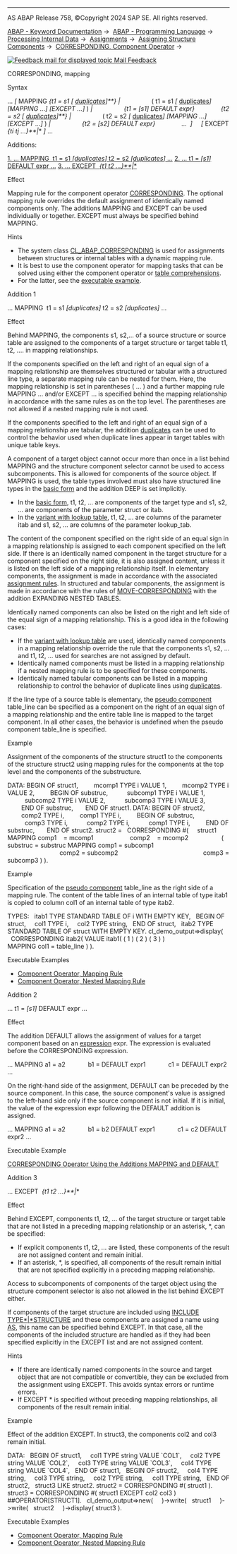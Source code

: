   

* * *

AS ABAP Release 758, ©Copyright 2024 SAP SE. All rights reserved.

[ABAP - Keyword Documentation](https://help.sap.com/doc/abapdocu_758_index_htm/7.58/en-US/abenabap.htm) →  [ABAP - Programming Language](https://help.sap.com/doc/abapdocu_758_index_htm/7.58/en-US/abenabap_reference.htm) →  [Processing Internal Data](https://help.sap.com/doc/abapdocu_758_index_htm/7.58/en-US/abenabap_data_working.htm) →  [Assignments](https://help.sap.com/doc/abapdocu_758_index_htm/7.58/en-US/abenvalue_assignments.htm) →  [Assigning Structure Components](https://help.sap.com/doc/abapdocu_758_index_htm/7.58/en-US/abencorresponding.htm) →  [CORRESPONDING, Component Operator](https://help.sap.com/doc/abapdocu_758_index_htm/7.58/en-US/abenconstructor_expr_corresponding.htm) → 

 [![](Mail.gif?object=Mail.gif "Feedback mail for displayed topic") Mail Feedback](mailto:f1_help@sap.com?subject=Feedback%20on%20ABAP%20Documentation&body=Document:%20CORRESPONDING%2C%20mapping%2C%20ABENCORRESPONDING_CONSTR_MAPPING%2C%20758%0D%0A%0D%0AError:%0D%0A%0D%0A%0D%0A%0D%0ASuggestion%20for%20improvement:)

CORRESPONDING, mapping

Syntax

... *\[* MAPPING *{*t1 = s1 *\[* [duplicates](https://help.sap.com/doc/abapdocu_758_index_htm/7.58/en-US/abencorresponding_constr_dupl.htm)*\]**}* *|*
                 ( t1 = s1 *\[* [duplicates](https://help.sap.com/doc/abapdocu_758_index_htm/7.58/en-US/abencorresponding_constr_dupl.htm)*\]* *\[*MAPPING ...*\]* *\[*EXCEPT ...*\]* ) *|*
                 *{*t1 = *\[*s1*\]* DEFAULT expr*}*
              *{*t2 = s2 *\[* [duplicates](https://help.sap.com/doc/abapdocu_758_index_htm/7.58/en-US/abencorresponding_constr_dupl.htm)*\]**}* *|*
                 ( t2 = s2 *\[* [duplicates](https://help.sap.com/doc/abapdocu_758_index_htm/7.58/en-US/abencorresponding_constr_dupl.htm)*\]* *\[*MAPPING ...*\]* *\[*EXCEPT ...*\]* ) *|*
                 *{*t2 = *\[*s2*\]* DEFAULT expr*}*
              ...  *\]*
    *\[* EXCEPT *{*ti tj ...*}**|*\* *\]* ...

Additions:

[1\. ... MAPPING  t1 = s1 *\[*duplicates*\]* t2 = s2 *\[*duplicates*\]* ...](#!ABAP_ADDITION_1@1@)
[2\. ... t1 = *\[*s1*\]* DEFAULT expr ...](#!ABAP_ADDITION_2@2@)
[3\. ... EXCEPT  *{*t1 t2 ...*}**|*\*](#!ABAP_ADDITION_3@3@)

Effect

Mapping rule for the component operator [CORRESPONDING](https://help.sap.com/doc/abapdocu_758_index_htm/7.58/en-US/abenconstructor_expr_corresponding.htm). The optional mapping rule overrides the default assignment of identically named components only. The additions MAPPING and EXCEPT can be used individually or together. EXCEPT must always be specified behind MAPPING.

Hints

-   The system class [CL\_ABAP\_CORRESPONDING](https://help.sap.com/doc/abapdocu_758_index_htm/7.58/en-US/abencl_abap_corresponding.htm) is used for assignments between structures or internal tables with a dynamic mapping rule.
-   It is best to use the component operator for mapping tasks that can be solved using either the component operator or [table comprehensions](https://help.sap.com/doc/abapdocu_758_index_htm/7.58/en-US/abentable_comprehension_glosry.htm "Glossary Entry").
-   For the latter, see the [executable example](https://help.sap.com/doc/abapdocu_758_index_htm/7.58/en-US/abencorresponding_vs_for_abexa.htm).

Addition 1   

... MAPPING  t1 = s1 *\[*duplicates*\]* t2 = s2 *\[*duplicates*\]* ...

Effect

Behind MAPPING, the components s1, s2,... of a source structure or source table are assigned to the components of a target structure or target table t1, t2, .... in mapping relationships.

If the components specified on the left and right of an equal sign of a mapping relationship are themselves structured or tabular with a structured line type, a separate mapping rule can be nested for them. Here, the mapping relationship is set in parentheses ( ... ) and a further mapping rule MAPPING ... and/or EXCEPT ... is specified behind the mapping relationship in accordance with the same rules as on the top level. The parentheses are not allowed if a nested mapping rule is not used.

If the components specified to the left and right of an equal sign of a mapping relationship are tabular, the addition [duplicates](https://help.sap.com/doc/abapdocu_758_index_htm/7.58/en-US/abencorresponding_constr_dupl.htm) can be used to control the behavior used when duplicate lines appear in target tables with unique table keys.

A component of a target object cannot occur more than once in a list behind MAPPING and the structure component selector cannot be used to access subcomponents. This is allowed for components of the source object. If MAPPING is used, the table types involved must also have structured line types in the [basic form](https://help.sap.com/doc/abapdocu_758_index_htm/7.58/en-US/abencorresponding_constr_arg_type.htm) and the addition DEEP is set implicitly.

-   In the [basic form](https://help.sap.com/doc/abapdocu_758_index_htm/7.58/en-US/abencorresponding_constr_arg_type.htm), t1, t2, ... are components of the target type and s1, s2, ... are components of the parameter struct or itab.
-   In the [variant with lookup table](https://help.sap.com/doc/abapdocu_758_index_htm/7.58/en-US/abencorresponding_constr_using.htm), t1, t2, ... are columns of the parameter itab and s1, s2, ... are columns of the parameter lookup\_tab.

The content of the component specified on the right side of an equal sign in a mapping relationship is assigned to each component specified on the left side. If there is an identically named component in the target structure for a component specified on the right side, it is also assigned content, unless it is listed on the left side of a mapping relationship itself. In elementary components, the assignment is made in accordance with the associated [assignment rules](https://help.sap.com/doc/abapdocu_758_index_htm/7.58/en-US/abenconversion_rules.htm). In structured and tabular components, the assignment is made in accordance with the rules of [MOVE-CORRESPONDING](https://help.sap.com/doc/abapdocu_758_index_htm/7.58/en-US/abapmove-corresponding.htm) with the addition EXPANDING NESTED TABLES.

Identically named components can also be listed on the right and left side of the equal sign of a mapping relationship. This is a good idea in the following cases:

-   If the [variant with lookup table](https://help.sap.com/doc/abapdocu_758_index_htm/7.58/en-US/abencorresponding_constr_using.htm) are used, identically named components in a mapping relationship override the rule that the components s1, s2, ... and t1, t2, ... used for searches are not assigned by default.
-   Identically named components must be listed in a mapping relationship if a nested mapping rule is to be specified for these components.
-   Identically named tabular components can be listed in a mapping relationship to control the behavior of duplicate lines using [duplicates](https://help.sap.com/doc/abapdocu_758_index_htm/7.58/en-US/abencorresponding_constr_dupl.htm).

If the line type of a source table is elementary, the [pseudo component](https://help.sap.com/doc/abapdocu_758_index_htm/7.58/en-US/abenpseudo_component_glosry.htm "Glossary Entry") table\_line can be specified as a component on the right of an equal sign of a mapping relationship and the entire table line is mapped to the target component. In all other cases, the behavior is undefined when the pseudo component table\_line is specified.

Example

Assignment of the components of the structure struct1 to the components of the structure struct2 using mapping rules for the components at the top level and the components of the substructure.

DATA: BEGIN OF struct1,
        mcomp1 TYPE i VALUE 1,
        mcomp2 TYPE i VALUE 2,
        BEGIN OF substruc,
          subcomp1 TYPE i VALUE 1,
          subcomp2 TYPE i VALUE 2,
          subcomp3 TYPE i VALUE 3,
        END OF substruc,
      END OF struct1.
DATA: BEGIN OF struct2,
        comp2 TYPE i,
        comp1 TYPE i,
        BEGIN OF substruc,
          comp3 TYPE i,
          comp2 TYPE i,
          comp1 TYPE i,
        END OF substruc,
      END OF struct2.
struct2 =
  CORRESPONDING #(
    struct1 MAPPING comp1    = mcomp1
                    comp2    = mcomp2
                  ( substruc = substruc MAPPING comp1 = subcomp1
                                                comp2 = subcomp2
                                                comp3 = subcomp3 ) ).

Example

Specification of the [pseudo component](https://help.sap.com/doc/abapdocu_758_index_htm/7.58/en-US/abenpseudo_component_glosry.htm "Glossary Entry") table\_line as the right side of a mapping rule. The content of the table lines of an internal table of type itab1 is copied to column col1 of an internal table of type itab2.

TYPES:
  itab1 TYPE STANDARD TABLE OF i WITH EMPTY KEY,
  BEGIN OF struct,
    col1 TYPE i,
    col2 TYPE string,
  END OF struct,
  itab2 TYPE STANDARD TABLE OF struct WITH EMPTY KEY.
cl\_demo\_output=>display(
  CORRESPONDING itab2( VALUE itab1( ( 1 ) ( 2 ) ( 3 ) )
                       MAPPING col1 = table\_line ) ).

Executable Examples

-   [Component Operator, Mapping Rule](https://help.sap.com/doc/abapdocu_758_index_htm/7.58/en-US/abencorresponding_mapping_abexa.htm)
-   [Component Operator, Nested Mapping Rule](https://help.sap.com/doc/abapdocu_758_index_htm/7.58/en-US/abencorresponding_deep_mapp_abexa.htm)

Addition 2   

... t1 = *\[*s1*\]* DEFAULT expr ...

Effect

The addition DEFAULT allows the assignment of values for a target component based on an [expression](https://help.sap.com/doc/abapdocu_758_index_htm/7.58/en-US/abenexpression_glosry.htm "Glossary Entry") expr. The expression is evaluated before the CORRESPONDING expression.

... MAPPING a1 = a2
            b1 = DEFAULT expr1
            c1 = DEFAULT expr2 ...

On the right-hand side of the assignment, DEFAULT can be preceded by the source component. In this case, the source component's value is assigned to the left-hand side only if the source component is not initial. If it is initial, the value of the expression expr following the DEFAULT addition is assigned.

... MAPPING a1 = a2
            b1 = b2 DEFAULT expr1
            c1 = c2 DEFAULT expr2 ...

Executable Example

[CORRESPONDING Operator Using the Additions MAPPING and DEFAULT](https://help.sap.com/doc/abapdocu_758_index_htm/7.58/en-US/abencorresp_mapping_default_abexa.htm)

Addition 3   

... EXCEPT  *{*t1 t2 ...*}**|*\*

Effect

Behind EXCEPT, components t1, t2, ... of the target structure or target table that are not listed in a preceding mapping relationship or an asterisk, \*, can be specified:

-   If explicit components t1, t2, ... are listed, these components of the result are not assigned content and remain initial.
-   If an asterisk, \*, is specified, all components of the result remain initial that are not specified explicitly in a preceding mapping relationship.

Access to subcomponents of components of the target object using the structure component selector is also not allowed in the list behind EXCEPT either.

If components of the target structure are included using [INCLUDE TYPE*|*STRUCTURE](https://help.sap.com/doc/abapdocu_758_index_htm/7.58/en-US/abapinclude_type.htm) and these components are assigned a name using [AS](https://help.sap.com/doc/abapdocu_758_index_htm/7.58/en-US/abapinclude_type.htm), this name can be specified behind EXCEPT. In that case, all the components of the included structure are handled as if they had been specified explicitly in the EXCEPT list and are not assigned content.

Hints

-   If there are identically named components in the source and target object that are not compatible or convertible, they can be excluded from the assignment using EXCEPT. This avoids syntax errors or runtime errors.
-   If EXCEPT \* is specified without preceding mapping relationships, all components of the result remain initial.

Example

Effect of the addition EXCEPT. In struct3, the components col2 and col3 remain initial.

DATA:
  BEGIN OF struct1,
    col1 TYPE string VALUE \`COL1\`,
    col2 TYPE string VALUE \`COL2\`,
    col3 TYPE string VALUE \`COL3\`,
    col4 TYPE string VALUE \`COL4\`,
  END OF struct1,
  BEGIN OF struct2,
    col4 TYPE string,
    col3 TYPE string,
    col2 TYPE string,
    col1 TYPE string,
  END OF struct2,
  struct3 LIKE struct2.
struct2 = CORRESPONDING #( struct1 ).
struct3 = CORRESPONDING #( struct1 EXCEPT col2 col3 )
           ##OPERATOR\[STRUCT1\].
  cl\_demo\_output=>new(
    )->write(   struct1
    )->write(   struct2
    )->display( struct3 ).

Executable Examples

-   [Component Operator, Mapping Rule](https://help.sap.com/doc/abapdocu_758_index_htm/7.58/en-US/abencorresponding_mapping_abexa.htm)
-   [Component Operator, Nested Mapping Rule](https://help.sap.com/doc/abapdocu_758_index_htm/7.58/en-US/abencorresponding_deep_mapp_abexa.htm)